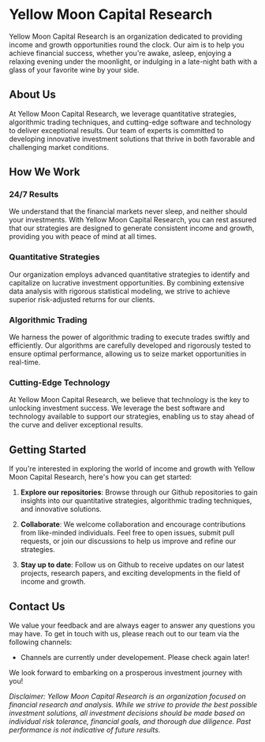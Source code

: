 # Yellow Moon Capital Research

Yellow Moon Capital Research is an organization dedicated to providing income and growth opportunities round the clock. Our aim is to help you achieve financial success, whether you're awake, asleep, enjoying a relaxing evening under the moonlight, or indulging in a late-night bath with a glass of your favorite wine by your side.

## About Us

At Yellow Moon Capital Research, we leverage quantitative strategies, algorithmic trading techniques, and cutting-edge software and technology to deliver exceptional results. Our team of experts is committed to developing innovative investment solutions that thrive in both favorable and challenging market conditions.

## How We Work

### 24/7 Results

We understand that the financial markets never sleep, and neither should your investments. With Yellow Moon Capital Research, you can rest assured that our strategies are designed to generate consistent income and growth, providing you with peace of mind at all times.

### Quantitative Strategies

Our organization employs advanced quantitative strategies to identify and capitalize on lucrative investment opportunities. By combining extensive data analysis with rigorous statistical modeling, we strive to achieve superior risk-adjusted returns for our clients.

### Algorithmic Trading

We harness the power of algorithmic trading to execute trades swiftly and efficiently. Our algorithms are carefully developed and rigorously tested to ensure optimal performance, allowing us to seize market opportunities in real-time.

### Cutting-Edge Technology

At Yellow Moon Capital Research, we believe that technology is the key to unlocking investment success. We leverage the best software and technology available to support our strategies, enabling us to stay ahead of the curve and deliver exceptional results.

## Getting Started

If you're interested in exploring the world of income and growth with Yellow Moon Capital Research, here's how you can get started:

1. **Explore our repositories**: Browse through our Github repositories to gain insights into our quantitative strategies, algorithmic trading techniques, and innovative solutions.

2. **Collaborate**: We welcome collaboration and encourage contributions from like-minded individuals. Feel free to open issues, submit pull requests, or join our discussions to help us improve and refine our strategies.

3. **Stay up to date**: Follow us on Github to receive updates on our latest projects, research papers, and exciting developments in the field of income and growth.

## Contact Us

We value your feedback and are always eager to answer any questions you may have. To get in touch with us, please reach out to our team via the following channels:

- Channels are currently under developement. Please check again later!

<!-- - Email: [contact@yellowmoonresearch.com](mailto:contact@yellowmoonresearch.com) -->
<!-- - Website: [www.yellowmoonresearch.com](https://www.yellowmoonresearch.com) -->
<!-- - Twitter: [@yellowmoonresearch](https://twitter.com/yellowmoonresearch) -->

We look forward to embarking on a prosperous investment journey with you!

*Disclaimer: Yellow Moon Capital Research is an organization focused on financial research and analysis. While we strive to provide the best possible investment solutions, all investment decisions should be made based on individual risk tolerance, financial goals, and thorough due diligence. Past performance is not indicative of future results.*

